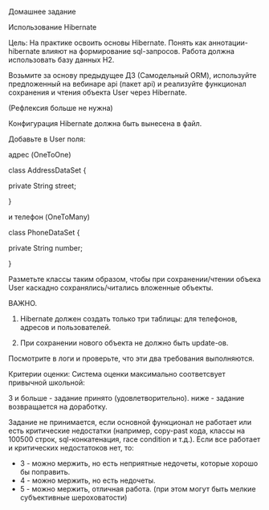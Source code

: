 Домашнее задание

Использование Hibernate

Цель: На практике освоить основы Hibernate.
Понять как аннотации-hibernate влияют на формирование sql-запросов.
Работа должна использовать базу данных H2.

Возьмите за основу предыдущее ДЗ (Самодельный ORM),
используйте предложенный на вебинаре api (пакет api)
и реализуйте функционал сохранения и чтения объекта User через Hibernate.

(Рефлексия больше не нужна)

Конфигурация Hibernate должна быть вынесена в файл.

Добавьте в User поля:

адрес (OneToOne)

class AddressDataSet {

private String street;

}

и телефон (OneToMany)

class PhoneDataSet {

private String number;

}

Разметьте классы таким образом, чтобы при сохранении/чтении объека User каскадно сохранялись/читались вложенные объекты.

ВАЖНО.

1) Hibernate должен создать только три таблицы: для телефонов, адресов и пользователей.

2) При сохранении нового объекта не должно быть update-ов.

Посмотрите в логи и проверьте, что эти два требования выполняются.

Критерии оценки: Система оценки максимально соответсвует привычной школьной:

3 и больше - задание принято (удовлетворительно).
ниже - задание возвращается на доработку.

Задание не принимается, если основной функционал не работает или есть критические недостатки (например, copy-past кода, классы на 100500 строк, sql-конкатенация, race condition и т.д.).
Если все работает и критических недостатоков нет, то:
- 3 - можно мержить, но есть неприятные недочеты, которые хорошо бы поправить.
- 4 - можно мержить, но есть недочеты.
- 5 - можно мержить, отличная работа. (при этом могут быть мелкие субъективные шероховатости) 